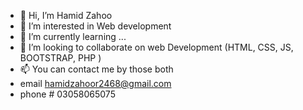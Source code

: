 - 👋 Hi, I’m Hamid Zahoo
- 👀 I’m interested in Web development
- 🌱 I’m currently learning ...
- 💞️ I’m looking to collaborate on web Development (HTML, CSS, JS, BOOTSTRAP, PHP )
- 📫 You can contact me by those both
- email hamidzahoor2468@gmail.com 
- phone # 03058065075

<!---
HamidZahoor2468/HamidZahoor2468 is a ✨ special ✨ repository because its `README.md` (this file) appears on your GitHub profile.
You can click the Preview link to take a look at your changes.
--->
